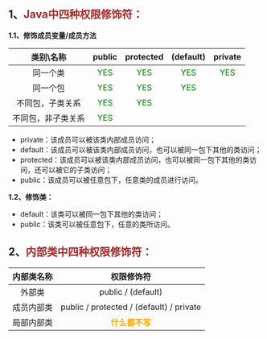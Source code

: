 ## 1、<span style="color:brown">Java中四种权限修饰符：</span>

<!--(default)不是关键词”default“, 而是“不写”！！-->

<!--权限: public > protected > (default) > private-->

**1.1、修饰成员变量/成员方法**

|     类别\名称      |              **public**              |            **protected**             |            **(default)**             |             **private**              |
| :----------------: | :----------------------------------: | :----------------------------------: | :----------------------------------: | :----------------------------------: |
|      同一个类      | <span style="color:green">YES</span> | <span style="color:green">YES</span> | <span style="color:green">YES</span> | <span style="color:green">YES</span> |
|      同一个包      | <span style="color:green">YES</span> | <span style="color:green">YES</span> | <span style="color:green">YES</span> |                                      |
|  不同包，子类关系  | <span style="color:green">YES</span> | <span style="color:green">YES</span> |                                      |                                      |
| 不同包，非子类关系 | <span style="color:green">YES</span> |                                      |                                      |                                      |

- private：该成员可以被该类内部成员访问；
- default：该成员可以被该类内部成员访问，也可以被同一包下其他的类访问；
- protected：该成员可以被该类内部成员访问，也可以被同一包下其他的类访问，还可以被它的子类访问；
- public：该成员可以被任意包下，任意类的成员进行访问。

**1.2、修饰类：**

- default：该类可以被同一包下其他的类访问；
- public：该类可以被任意包下，任意的类所访问。



## 2、<span style="color:brown">内部类中四种权限修饰符：</span>

| 内部类名称 |                      权限修饰符                      |
| :--------: | :--------------------------------------------------: |
|   外部类   |               public    /   (default)                |
| 成员内部类 | public   /   protected   /   (default)   /   private |
| 局部内部类 |   <span style="color:orange">**什么都不写**</span>   |
